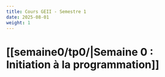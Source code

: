 ```yaml
---
title: Cours GEII - Semestre 1
date: 2025-08-01
weight: 1
---
```

# [[semaine0/tp0/|Semaine 0 : Initiation à la programmation]]


